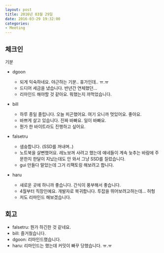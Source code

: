```yaml
---
layout: post
title: 2016년 03월 29일
date: 2016-03-29 19:32:00
categories:
- Meeting
---
```


## 체크인

기분

* dgoon
  * 되게 익숙하네요. 야근하는 기분.. 휴가인데.. ㅠ.ㅠ
  * 드디어 세금을 냈습니다. 반년간 연체했던... 
  * 리마인드 해야할 것 같아요. 뭐했는지 까먹었습니다. 

* bill
  * 하루 종일 졸립니다. 오늘 피곤했어요. 여기 오니까 멋있어요. 좋아요.
  * 바쁘게 살고 있습니다. 진짜 바빠요. 일이 바빠요.
  * 뭔가 한 바이트라도 진행하고 싶어요.

* falsetru
  * 샘숭합니다. (SSD를 꺼내며..)
  * 노트북을 살뻔했어요. 레노보꺼 사려고 했는데 얘네들이 계속 늦추는 바람에 주문한지 한달이 지났는데도 안 와서 그냥 SSD를 질렀습니다.
  * gui 만들다 말았는데 그거 리팩토링 해보려고 합니다.

* haru
  * 새로운 곳에 하니까 좋습니다. 간식이 풍부해서 좋습니다.
  * 4월부터 직장인예요. 개발자로 복귀합니다. 투잡을 뛰어보려고하는데... 허헝
  * 저도 리마인드 해보겠습니다.

## 회고

* falsetru: 뭔가 하긴한 것 같네요.
* bill: 즐거웠습니다.
* dgoon: 리마인드했습니다.
* haru: 리마인드는 했는데 커밋이 빠꾸 당했습니다. ㅠ.ㅠ
